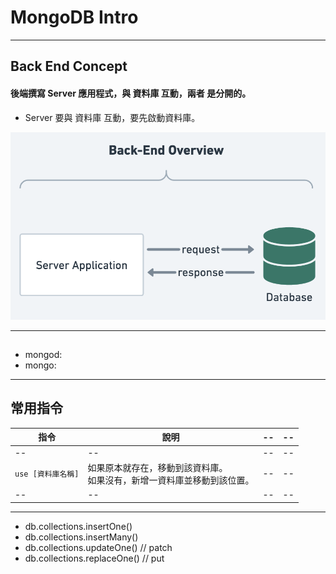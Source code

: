 
# MongoDB Intro



---

## Back End Concept
#### 後端撰寫 Server 應用程式，與 資料庫 互動，兩者 是分開的。
- Server 要與 資料庫 互動，要先啟動資料庫。

![Back End Concept](../../static/img/docs/mongoDB/backEnd_overview.png)

---

## 

- mongod: 
- mongo: 

---

## 常用指令

|指令             |說明|--|--|
|--              |--|--|--|
|--              |--|--|--|
|`use [資料庫名稱]`|如果原本就存在，移動到該資料庫。<br /> 如果沒有，新增一資料庫並移動到該位置。|--|--|
|--               |--|--|--|

---

- db.collections.insertOne()
- db.collections.insertMany()
- db.collections.updateOne()  // patch
- db.collections.replaceOne() // put